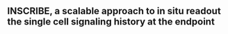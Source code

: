 ## INSCRIBE, a scalable approach to in situ readout the single cell signaling history at the endpoint
